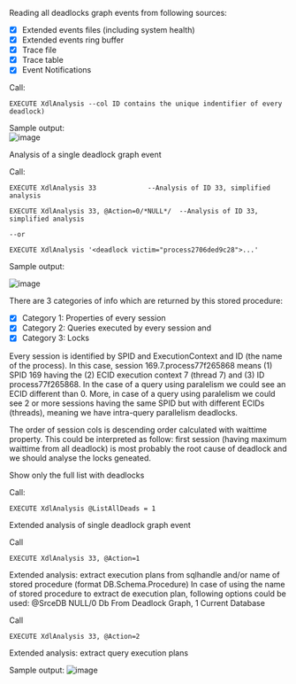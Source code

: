 Reading all deadlocks graph events from following sources:        
- [x] Extended events files (including system health)  
- [x] Extended events ring buffer    
- [x] Trace file
- [x] Trace table
- [x] Event Notifications
	
Call: 

`EXECUTE XdlAnalysis --col ID contains the unique indentifier of every deadlock)`
		
Sample output:   
![image](https://user-images.githubusercontent.com/62909052/147558845-92173972-e5be-47d4-8a78-b09a3348eb05.png)		
 
Analysis of a single deadlock graph event 

Call:
 
`EXECUTE XdlAnalysis 33				--Analysis of ID 33, simplified analysis`

`EXECUTE XdlAnalysis 33, @Action=0/*NULL*/	--Analysis of ID 33, simplified analysis`                    

`--or`

`EXECUTE XdlAnalysis '<deadlock victim="process2706ded9c28">...'`
	
Sample output:

![image](https://user-images.githubusercontent.com/62909052/148302678-547296a5-0818-478e-967a-45cbb1ae94ea.png)
                 
There are 3 categories of info which are returned by this stored procedure:   
- [x] Category 1: Properties of every session
- [x] Category 2: Queries executed by every session and                                                          
- [x] Category 3: Locks    
      
Every session is identified by SPID and ExecutionContext and ID (the name of the process). In this case, session 169.7.process77f265868 means (1) SPID 169 having the (2) ECID execution context 7 (thread 7) and (3) ID process77f265868. In the case of a query using paralelism we could see an ECID different than 0. More, in case of a query using paralelism we could see 2 or more sessions having the same SPID but with different ECIDs (threads), meaning we have intra-query parallelism deadlocks.

The order of session cols is descending order calculated with waittime property. This could be interpreted as follow: first session (having maximum waittime from all deadlock) is most probably the root cause of deadlock and we should analyse the locks geneated.


Show only the full list with deadlocks

Call:
             
`EXECUTE XdlAnalysis @ListAllDeads = 1`         
        
Extended analysis of single deadlock graph event                   
    
Call
     
`EXECUTE XdlAnalysis 33, @Action=1`

Extended analysis: extract execution plans from sqlhandle and/or name of stored procedure (format DB.Schema.Procedure)
In case of using the name of stored procedure to extract de execution plan, following options could be used: @SrceDB NULL/0 Db From Deadlock Graph, 1 Current Database 
      
Call

`EXECUTE XdlAnalysis 33, @Action=2`

Extended analysis: extract query execution plans      
		
Sample output: 
![image](https://user-images.githubusercontent.com/62909052/147571956-c929f37a-a090-4dd9-b258-600424deda9b.png)
